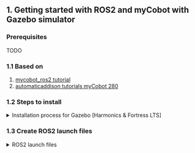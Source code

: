 ## 1. Getting started with ROS2 and myCobot with Gazebo simulator

### Prerequisites
TODO

### 1.1 Based on
1. [mycobot_ros2 tutorial](https://github.com/automaticaddison/mycobot_ros2)
2. [automaticaddison tutorials myCobot 280](https://automaticaddison.com/tutorials/)

### 1.2 Steps to install
<details closed>
  <summary>
    Installation process for Gazebo [Harmonics & Fortress LTS]
  </summary>

  - The most important step is to:
  1. [Check platform and Gazebo version](https://gazebosim.org/docs/fortress/getstarted/)
    - In my case Ubuntu 22.04 => Gazebo Fortress (since using ROS2 Humble)
  2. [Check Dependencies ROS and Gazebo](https://gazebosim.org/docs/latest/ros_installation/)
    - ROS2 Humble (LTS) goes with GZ Fortress (LTS)
  - 2 main repositories that host Gazebo simulator and Gazebo libraries
  1. packages.ros.org
    - ROS2 Humble: Gazebo Fortress
  2. packages.osrfoundation.org - non ROS official Gazebo binary packages
    - Used to pair different ROS with differet Gazebo like Gazebo Harmonic
  - I have already installed from non-official ROS gazebo package
  ```bash
  # Install
  $ sudo apt install ros-humble-ros-gzharmonic
  # Uninstall
  $ sudo apt remove ros-humble-ros-gzharmonic && sudo apt autoremove
  ```
  - **DESIGN** After researching about classical and modern way I decided to use Gazebo Harmonic and ROS2 Humble
  - Install official ROS2 and Gazebo pair
  ```bash
  # Installation
  $ ROS_DISTRO=humble sudo apt-get install ros-${ROS_DISTRO}-ros-gz
  $ ign gazebo --version # instead of command gz sim , for Gazebo Harmonics
  Gazebo Sim, version 6.16.0
  # To start gazebo (verbosity 4, -r run simulatin on stasrt, and sdf file)
  $ ign gazebo -v 4 -r visualize_lidar.sdf
  # Configuration files
  $ l$ ls ~/.ignition/gazebo/6/
  gui.config     server.config  
  # Check tutorials/gazebo_sdf
  # Uninstall
  $ sudo apt remove ignition-fortress && sudo apt autoremove
  $ ROS_DISTRO=humble sudo apt-get remove ros-${ROS_DISTRO}-ros-gz && sudo apt autoremove && rm -rf ~/.ignition
  ```bash
  - Otherwise with non ROS official Gazebo pacakges (that are favorized by gazebosim.org)
    - Following installation for [Gazebo Fortress LTS](https://gazebosim.org/docs/fortress/install_ubuntu/) EOL 2026, since using ROS2 Humble (Ubuntu Jammy).
    - Extensions for VSC: Microsoft ROS extension, XML Redhat, python, autoDocstring, 
    ```bash
    $ cat /etc/apt/sources.list.d/gazebo-stable.list 
    deb [arch=amd64 signed-by=/usr/share/keyrings/gazebo.gpg] http://packages.osrfoundation.org/gazebo/ubuntu-stable jammy main
  ```
  - [Gazebo 6 tutorials](https://gazebosim.org/api/gazebo/6/tutorials.html)
 </details>

### 1.3 Create ROS2 launch files
<details closed>
  <summary>
    ROS2 launch files
  </summary>

 </details>
